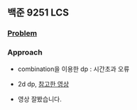 ## 백준 9251 LCS

### [Problem](https://www.acmicpc.net/problem/9251)

### Approach

* combination을 이용한 dp : 시간초과 오류

* 2d dp, [참고한 영상](https://www.youtube.com/watch?time_continue=149&v=P-mMvhfJhu8)

* 영상 잘봤습니다. 

